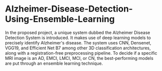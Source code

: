 # Alzheimer-Disease-Detection-Using-Ensemble-Learning

In the proposed project, a unique system dubbed the Alzheimer Disease Detection System is introduced. It makes use of deep learning models to precisely identify Alzheimer's disease. The system uses CNN, Densenet, VGG19, and Efficient Net B7 among other 3D classification architectures, along with a registration-free preprocessing pipeline. To decide if a specific MRI image is an AD, EMCI, LMCI, MCI, or CN, the best-performing models are put through an ensemble learning technique.
